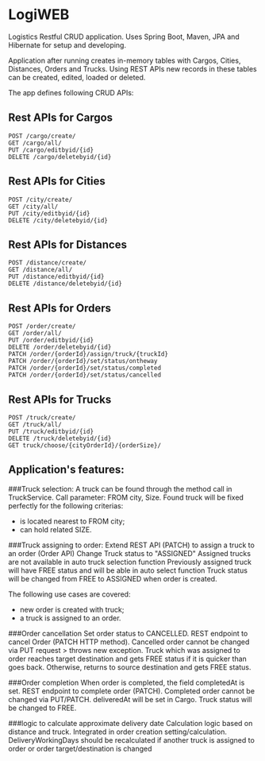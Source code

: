 # **LogiWEB**

Logistics Restful CRUD application.
Uses Spring Boot, Maven, JPA and Hibernate for setup and developing.

Application after running creates in-memory tables with Cargos, Cities, Distances, Orders and Trucks.
Using REST APIs new records in these tables can be created, edited, loaded or deleted.

The app defines following CRUD APIs:

## Rest APIs for Cargos

    POST /cargo/create/
    GET /cargo/all/
    PUT /cargo/editbyid/{id}
    DELETE /cargo/deletebyid/{id}

## Rest APIs for Cities

    POST /city/create/
    GET /city/all/
    PUT /city/editbyid/{id}
    DELETE /city/deletebyid/{id}

## Rest APIs for Distances

    POST /distance/create/
    GET /distance/all/
    PUT /distance/editbyid/{id}
    DELETE /distance/deletebyid/{id}

## Rest APIs for Orders

    POST /order/create/
    GET /order/all/
    PUT /order/editbyid/{id}
    DELETE /order/deletebyid/{id}
    PATCH /order/{orderId}/assign/truck/{truckId}
    PATCH /order/{orderId}/set/status/ontheway
    PATCH /order/{orderId}/set/status/completed
    PATCH /order/{orderId}/set/status/cancelled

## Rest APIs for Trucks

    POST /truck/create/
    GET /truck/all/
    PUT /truck/editbyid/{id}
    DELETE /truck/deletebyid/{id}
    GET truck/choose/{cityOrderId}/{orderSize}/

## Application's features:

###Truck selection:
A truck can be found through the method call in TruckService.
Call parameter: FROM city, Size.
Found truck will be fixed perfectly for the following criterias:

- is located nearest to FROM city;
- can hold related SIZE.

###Truck assigning to order:
Extend REST API (PATCH) to assign a truck to an order (Order API)
Change Truck status to "ASSIGNED"
Assigned trucks are not available in auto truck selection function
Previously assigned truck will have FREE status and will be able in auto select function
Truck status will be changed from FREE to ASSIGNED when order is created.

The following use cases are covered:

 - new order is created with truck;
 - a truck is assigned to an order.

###Order cancellation
Set order status to CANCELLED.
REST endpoint to cancel Order (PATCH HTTP method).
Cancelled order cannot be changed via PUT request > throws new exception.
Truck which was assigned to order reaches target destination and gets FREE status if it is quicker than goes back. 
Otherwise, returns to source destination and gets FREE status.

###Order completion
When order is completed, the field completedAt is set.
REST endpoint to complete order (PATCH).
Completed order cannot be changed via PUT/PATCH.
deliveredAt will be set in Cargo.
Truck status will be changed to FREE.

###logic to calculate approximate delivery date
Calculation logic based on distance and truck.
Integrated in order creation setting/calculation.
DeliveryWorkingDays should be recalculated if another truck is assigned to order or order target/destination is changed
